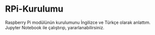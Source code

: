 # RPi-Kurulumu
Raspberry Pi modülünün kurulumunu İngilizce ve Türkçe olarak anlattım. Jupyter Notebook ile çalıştırıp, yararlanabilirsiniz.
